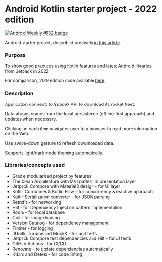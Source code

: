 # **Android Kotlin starter project - 2022 edition**

[![Android Weekly #532 badge](https://androidweekly.net/issues/issue-532/badge)](https://androidweekly.net/issues/issue-532)

Android starter project, described precisely [in this article](https://proandroiddev.com/clean-android-multi-module-offline-first-scalable-app-in-2022-including-jetpack-compose-mvi-987ebecbecae).

### **Purpose**
To show good practices using Kotlin features and latest Android libraries from Jetpack in 2022.

For comparison, 2019 edition code available [here](https://github.com/krzdabrowski/android-starter-2019).

### **Description**
Application connects to SpaceX API to download its rocket fleet.

Data always comes from the local persistence (offline-first approach) and updates when necessary.

Clicking on each item navigates user to a browser to read more information on the Web.

Use swipe-down gesture to refresh downloaded data.

Supports light/dark mode theming automatically.


### **Libraries/concepts used**

* Gradle modularised project by features
* The Clean Architecture with MVI pattern in presentation layer
* Jetpack Compose with Material3 design - for UI layer
* Kotlin Coroutines & Kotlin Flow - for concurrency & reactive approach
* Kotlin Serialization converter - for JSON parsing
* Retrofit - for networking
* Hilt - for Dependency Injection pattern implementation
* Room - for local database
* Coil - for image loading
* Version Catalog - for dependency management
* Timber - for logging
* JUnit5, Turbine and MockK - for unit tests
* Jetpack Compose test dependencies and Hilt - for UI tests
* GitHub Actions - for CI/CD
* Renovate - to update dependencies automatically
* KtLint and Detekt - for code linting

